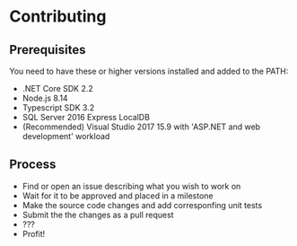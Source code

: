 # Contributing

## Prerequisites
You need to have these or higher versions installed and added to the PATH:
* .NET Core SDK 2.2
* Node.js 8.14
* Typescript SDK 3.2 
* SQL Server 2016 Express LocalDB
* (Recommended) Visual Studio 2017 15.9 with 'ASP.NET and web development' workload

## Process
* Find or open an issue describing what you wish to work on
* Wait for it to be approved and placed in a milestone
* Make the source code changes and add corresponfing unit tests
* Submit the the changes as a pull request
* ???
* Profit!